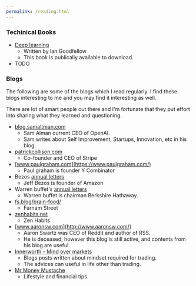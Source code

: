```yaml
---
permalink: /reading.html
---
```


### Techinical Books

  * [Deep learning](https://www.deeplearningbook.org/)
    * Written by Ian Goodfellow
    * This book is publically available to download.
  * TODO


### Blogs

The following are some of the blogs which I read regularly. I find these blogs interesting to me and you may find it interesting as well. 

There are lot of smart people out there and I'm fortunate that they put effort into sharing what they learned and questioning.

* [blog.samaltman.com](https://blog.samaltman.com/)
  * Sam Alman current CEO of OpenAI.
  * Sam writes about Self Improvement, Startups, Innovation, etc in his blog.
* [patrickcollison.com](https://patrickcollison.com/)
  * Co-founder and CEO of Stripe
* [www.paulgraham.com](https://www.paulgraham.com/)
  * Paul graham is founder Y Combinator
* Bezos [annual letters](https://drive.google.com/file/d/1SpgDsIpC_cAS0O4cBz4Sb_GJcEIBhUtA/view)
  * Jeff Bezos is founder of Amazon   
* Warren buffet's [annual letters]([https://drive.google.com/file/d/1SpgDsIpC_cAS0O4cBz4Sb_GJcEIBhUtA/view](https://www.berkshirehathaway.com/letters/letters.html))
  * Warren buffet is chairman Berkshire Hathaway.
* [fs.blog/brain-food/](https://fs.blog/brain-food/)
  * Farnam Street
* [zenhabits.net](https://zenhabits.net/archives/)
  * Zen Habits
* [www.aaronsw.com](http://www.aaronsw.com/)
  * Aaron Swartz was CEO of Reddit and author of RSS. 
  * He is deceased, however this blog is still active, and contents from his blog are useful.
* [Innerworth - Mind over markets](https://zerodha.com/varsity/module/innerworth/)
  * Blogs posts written about mindset required for trading.
  * The advices can useful in life other than trading.
* [Mr Money Mustache](https://www.mrmoneymustache.com/)
  * Lifestyle and financial tips.
 
